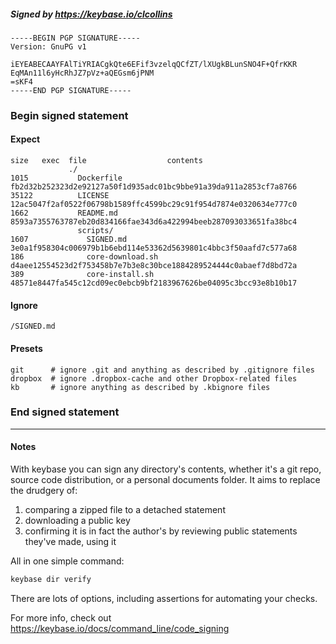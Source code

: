 ##### Signed by https://keybase.io/clcollins
```
-----BEGIN PGP SIGNATURE-----
Version: GnuPG v1

iEYEABECAAYFAlTiYRIACgkQte6EFif3vzelqQCfZT/lXUgkBLunSNO4F+QfrKKR
EqMAn11l6yHcRhJZ7pVz+aQEGsm6jPNM
=sKF4
-----END PGP SIGNATURE-----

```

<!-- END SIGNATURES -->

### Begin signed statement 

#### Expect

```
size   exec  file                  contents                                                        
             ./                                                                                    
1015           Dockerfile          fb2d32b252323d2e92127a50f1d935adc01bc9bbe91a39da911a2853cf7a8766
35122          LICENSE             12ac5047f2af0522f06798b1589ffc4599bc29c91f954d7874e0320634e777c0
1662           README.md           8593a7355763787eb20d834166fae343d6a422994beeb287093033651fa38bc4
               scripts/                                                                            
1607             SIGNED.md         3e0a1f958304c006979b1b6ebd114e53362d5639801c4bbc3f50aafd7c577a68
186              core-download.sh  d4aee12554523d2f753458b7e7b3e8c30bce1884289524444c0abaef7d8bd72a
389              core-install.sh   48571e8447fa545c12cd09ec0ebcb9bf2183967626be04095c3bcc93e8b10b17
```

#### Ignore

```
/SIGNED.md
```

#### Presets

```
git      # ignore .git and anything as described by .gitignore files
dropbox  # ignore .dropbox-cache and other Dropbox-related files    
kb       # ignore anything as described by .kbignore files          
```

<!-- summarize version = 0.0.9 -->

### End signed statement

<hr>

#### Notes

With keybase you can sign any directory's contents, whether it's a git repo,
source code distribution, or a personal documents folder. It aims to replace the drudgery of:

  1. comparing a zipped file to a detached statement
  2. downloading a public key
  3. confirming it is in fact the author's by reviewing public statements they've made, using it

All in one simple command:

```bash
keybase dir verify
```

There are lots of options, including assertions for automating your checks.

For more info, check out https://keybase.io/docs/command_line/code_signing